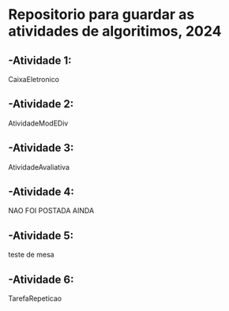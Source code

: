# Repositorio para guardar as atividades de algoritimos, 2024
## -Atividade 1:
CaixaEletronico
## -Atividade 2:
AtividadeModEDiv
## -Atividade 3: 
AtividadeAvaliativa
## -Atividade 4: 
NAO FOI POSTADA AINDA
## -Atividade 5: 
teste de mesa
## -Atividade 6: 
TarefaRepeticao
